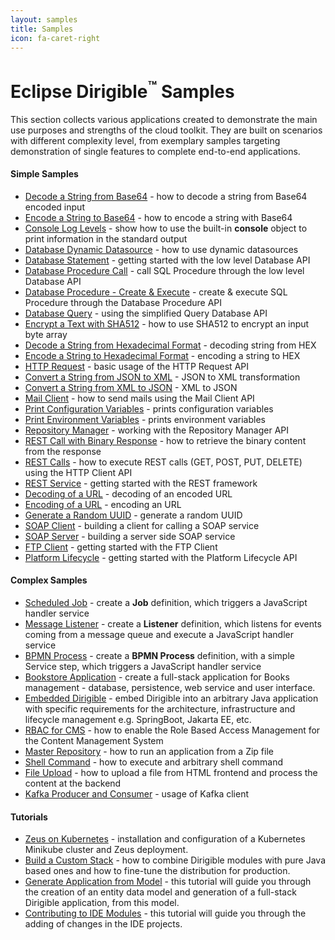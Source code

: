 ```yaml
---
layout: samples
title: Samples
icon: fa-caret-right
---
```


# Eclipse Dirigible<sup>&trade;</sup> Samples

This section collects various applications created to demonstrate the main use purposes and strengths of the cloud toolkit.
They are built on scenarios with different complexity level, from exemplary samples targeting demonstration of single features to complete end-to-end applications.

#### Simple Samples

- [Decode a String from Base64](base64-decode) - how to decode a string from Base64 encoded input
- [Encode a String to Base64](base64-encode) - how to encode a string with Base64
- [Console Log Levels](console) - show how to use the built-in **console** object to print information in the standard output
- [Database Dynamic Datasource](database-dynamic) - how to use dynamic datasources
- [Database Statement](database-statement) - getting started with the low level Database API
- [Database Procedure Call](database-procedure-call) - call SQL Procedure through the low level Database API
- [Database Procedure - Create & Execute](database-procedure) - create & execute SQL Procedure through the Database Procedure API
- [Database Query](database-query) - using the simplified Query Database API
- [Encrypt a Text with SHA512](digest) - how to use SHA512 to encrypt an input byte array
- [Decode a String from Hexadecimal Format](hex-decode) - decoding string from HEX
- [Encode a String to Hexadecimal Format](hex-encode) - encoding a string to HEX
- [HTTP Request](http-request) - basic usage of the HTTP Request API
- [Convert a String from JSON to XML](convert-json2xml) - JSON to XML transformation
- [Convert a String from XML to JSON](convert-xml2json) - XML to JSON
- [Mail Client](mail-client) - how to send mails using the Mail Client API
- [Print Configuration Variables](print-configurations) - prints configuration variables
- [Print Environment Variables](print-env) - prints environment variables
- [Repository Manager](repository-manager) - working with the Repository Manager API
- [REST Call with Binary Response](http-client-binary.md) - how to retrieve the binary content from the response
- [REST Calls](rest-calls) - how to execute REST calls (GET, POST, PUT, DELETE) using the HTTP Client API
- [REST Service](rest-service) - getting started with the REST framework
- [Decoding of a URL](url-decode) - decoding of an encoded URL
- [Encoding of a URL](url-encode) - encoding an URL
- [Generate a Random UUID](uuid-random-generation) - generate a random UUID
- [SOAP Client](soap-client) - building a client for calling a SOAP service
- [SOAP Server](soap-server) - building a server side SOAP service
- [FTP Client](ftp-client) - getting started with the FTP Client
- [Platform Lifecycle](platform-lifecycle) - getting started with the Platform Lifecycle API

#### Complex Samples

- [Scheduled Job](complex/job-console) - create a **Job** definition, which triggers a JavaScript handler service
- [Message Listener](complex/listener-queue) - create a **Listener** definition, which listens for events coming from a message queue and execute a JavaScript handler service
- [BPMN Process](complex/process-console) - create a **BPMN Process** definition, with a simple Service step, which triggers a JavaScript handler service
- [Bookstore Application](complex/bookstore) - create a full-stack application for Books management - database, persistence, web service and user interface.
- [Embedded Dirigible](complex/embedded) - embed Dirigible into an arbitrary Java application with specific requirements for the architecture, infrastructure and lifecycle management e.g. SpringBoot, Jakarta EE, etc.
- [RBAC for CMS](complex/rbac-for-cms) - how to enable the Role Based Access Management for the Content Management System
- [Master Repository](complex/master-repository) - how to run an application from a Zip file
- [Shell Command](complex/shell-command) - how to execute and arbitrary shell command
- [File Upload](complex/file-upload) - how to upload a file from HTML frontend and process the content at the backend
- [Kafka Producer and Consumer](complex/kafka) - usage of Kafka client

#### Tutorials

- [Zeus on Kubernetes](tutorial_zeus_on_kubernetes_minikube) - installation and configuration of a Kubernetes Minikube cluster and Zeus deployment.
- [Build a Custom Stack](tutorial_helium_custom_stack) - how to combine Dirigible modules with pure Java based ones and how to fine-tune the distribution for production.
- [Generate Application from Model](tutorial_generate_application_from_model) - this tutorial will guide you through the creation of an entity data model and generation of a full-stack Dirigible application, from this model.
- [Contributing to IDE Modules](tutorial/contributing-to-ide-modules) - this tutorial will guide you through the adding of changes in the IDE projects.
